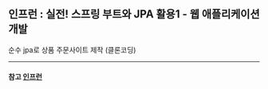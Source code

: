 
## 인프런 : 실전! 스프링 부트와 JPA 활용1 - 웹 애플리케이션 개발 

순수 jpa로 상품 주문사이트 제작 (클론코딩)

---

#### 참고 [인프런](https://www.inflearn.com/course/%EC%8A%A4%ED%94%84%EB%A7%81%EB%B6%80%ED%8A%B8-JPA-%ED%99%9C%EC%9A%A9-1/dashboard)
